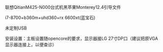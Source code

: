 
联想QitianM425-N000台式机黑苹果Monterey12.4引导文件

i7-8700+b360m+uhd360+rx 6600xt(蓝宝石)

未定制USB

安装设置：主板设置随opencore的要求，显示器接LG 27寸DP口（建议把原VGA显示器连接上，以便查诊）
